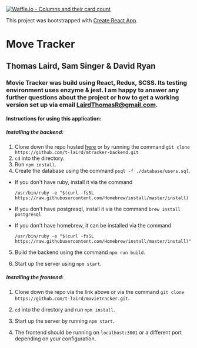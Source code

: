 [![Waffle.io - Columns and their card count](https://badge.waffle.io/Cache123/movie-tracker-2.0.png?columns=all)](https://waffle.io/Cache123/movie-tracker-2.0?utm_source=badge)


This project was bootstrapped with [Create React App](https://github.com/facebookincubator/create-react-app).

# Move Tracker
## Thomas Laird, Sam Singer & David Ryan

### Movie Tracker was build using React, Redux, SCSS. Its testing environment uses enzyme & jest. I am happy to answer any further questions about the project or how to get a working version set up via email LairdThomasR@gmail.com.
#### Instructions for using this application: 

##### Installing the backend:
1. Clone down the repo hosted [here](https://github.com/t-laird/mtracker-backend) or by running the command `git clone https://github.com/t-laird/mtracker-backend.git`
2. `cd` into the directory.
3. Run `npm install`.
4. Create the database using the command `psql -f ./database/users.sql`.
  * If you don't have ruby, install it via the command 
  
      `/usr/bin/ruby -e "$(curl -fsSL https://raw.githubusercontent.com/Homebrew/install/master/install)`
  * If you don't have postgresql, install it via the command
    `brew install postgresql`
  * If you don't have homebrew, it can be installed via the command

    `/usr/bin/ruby -e "$(curl -fsSL https://raw.githubusercontent.com/Homebrew/install/master/install)"`

5. Build the backend using the command `npm run build`.

6. Start up the server using `npm start`.

##### Installing the frontend: 
1. Clone down the repo via the link above or via the command `git clone https://github.com/t-laird/movietracker.git`.

2. `cd` into the directory and run `npm install`.

3. Start up the server by running `npm start`.

4. The frontend should be running on `localhost:3001` or a different port depending on your configuration.





